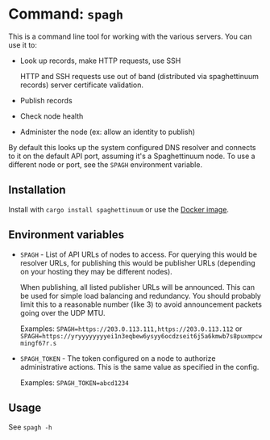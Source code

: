 # Command: `spagh`

This is a command line tool for working with the various servers. You can use it to:

- Look up records, make HTTP requests, use SSH

  HTTP and SSH requests use out of band (distributed via spaghettinuum records) server certificate validation.

- Publish records

- Check node health

- Administer the node (ex: allow an identity to publish)

By default this looks up the system configured DNS resolver and connects to it on the default API port, assuming it's a Spaghettinuum node. To use a different node or port, see the `SPAGH` environment variable.

## Installation

Install with `cargo install spaghettinuum` or use the [Docker image](https://github.com/andrewbaxter/spaghettinuum/pkgs/container/spaghettinuum).

## Environment variables

- `SPAGH` - List of API URLs of nodes to access. For querying this would be resolver URLs, for publishing this would be publisher URLs (depending on your hosting they may be different nodes).

  When publishing, all listed publisher URLs will be announced. This can be used for simple load balancing and redundancy. You should probably limit this to a reasonable number (like 3) to avoid announcement packets going over the UDP MTU.

  Examples: `SPAGH=https://203.0.113.111,https://203.0.113.112` or `SPAGH=https://yryyyyyyyyei1n3eqbew6ysyy6ocdzseit6j5a6kmwb7s8puxmpcwmingf67r.s`

- `SPAGH_TOKEN` - The token configured on a node to authorize administrative actions. This is the same value as specified in the config.

  Examples: `SPAGH_TOKEN=abcd1234`

## Usage

See `spagh -h`
